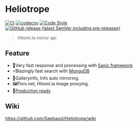 # Heliotrope

[![CI](https://github.com/Saebasol/Heliotrope/actions/workflows/ci.yml/badge.svg)](https://github.com/Saebasol/Heliotrope/actions/workflows/ci.yml)
[![codecov](https://codecov.io/gh/Saebasol/Heliotrope/branch/main/graph/badge.svg?token=CKRUjYaPSW)](https://codecov.io/gh/Saebasol/Heliotrope)
[![Code Style](https://img.shields.io/badge/code%20style-black-black)](https://github.com/psf/black)
[![GitHub release (latest SemVer including pre-releases)](https://img.shields.io/github/v/release/Saebasol/Heliotrope?include_prereleases)](https://github.com/Saebasol/Heliotrope/releases)

> Hitomi.la mirror api

## Feature

* 🚀Very fast response and processing with [Sanic framework](https://sanicframework.org/en/)
* ⚡Blazingly fast search with [MongoDB](https://www.mongodb.com/)
* 🔄Galleryinfo, Info auto mirroring.
* 🖼️Pixiv.net, Hitomi.la image proxying.
* 🏡[Production ready](https://github.com/Saebasol/heliotrope-deploy)

## Wiki

<https://github.com/Saebasol/Heliotrope/wiki>
